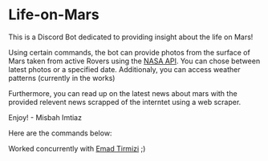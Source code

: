 # Life-on-Mars

This is a Discord Bot dedicated to providing insight about the life on Mars!

Using certain commands, the bot can provide photos from the surface of Mars taken 
from active Rovers using the [NASA API](https://api.nasa.gov/). You can chose between latest photos or a 
specified date. Additionaly, you can access weather patterns (currently in the works)

Furthermore, you can read up on the latest news about mars with the 
provided relevent news scrapped of the interntet using a web scraper.

Enjoy! - Misbah Imtiaz

Here are the commands below:



Worked concurrently with [Emad Tirmizi](https://github.com/et75/StarGazer) ;)

